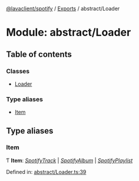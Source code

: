[@lavaclient/spotify](../README.md) / [Exports](../modules.md) / abstract/Loader

# Module: abstract/Loader

## Table of contents

### Classes

- [Loader](../classes/abstract/loader.loader.md)

### Type aliases

- [Item](abstract_loader.md#item)

## Type aliases

### Item

Ƭ **Item**: [*SpotifyTrack*](../classes/item/spotifytrack.spotifytrack.md) \| [*SpotifyAlbum*](../classes/item/spotifyalbum.spotifyalbum.md) \| [*SpotifyPlaylist*](../classes/item/spotifyplaylist.spotifyplaylist.md)

Defined in: [abstract/Loader.ts:39](https://github.com/Lavaclient/plugins/blob/09b0c37/packages/spotify/src/abstract/Loader.ts#L39)
